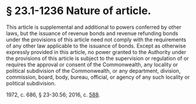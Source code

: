 # § 23.1-1236 Nature of article.

<p>This article is supplemental and additional to powers conferred by other laws, but the issuance of revenue bonds and revenue refunding bonds under the provisions of this article need not comply with the requirements of any other law applicable to the issuance of bonds. Except as otherwise expressly provided in this article, no power granted to the Authority under the provisions of this article is subject to the supervision or regulation of or requires the approval or consent of the Commonwealth, any locality or political subdivision of the Commonwealth, or any department, division, commission, board, body, bureau, official, or agency of any such locality or political subdivision.</p><p>1972, c. 686, § 23-30.56; 2016, c. <a href='http://lis.virginia.gov/cgi-bin/legp604.exe?161+ful+CHAP0588'>588</a>.</p>